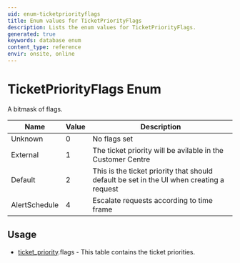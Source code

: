 ```yaml
---
uid: enum-ticketpriorityflags
title: Enum values for TicketPriorityFlags
description: Lists the enum values for TicketPriorityFlags.
generated: true
keywords: database enum
content_type: reference
envir: onsite, online
---
```


# TicketPriorityFlags Enum

A bitmask of flags.

| Name | Value | Description |
|------|-------|-------------|
|Unknown|0|No flags set|
|External|1|The ticket priority will be avilable in the Customer Centre|
|Default|2|This is the ticket priority that should default be set in the UI when creating a request|
|AlertSchedule|4|Escalate requests according to time frame|

## Usage

* [ticket_priority](../ticket-priority.md).flags - This table contains the ticket priorities.
